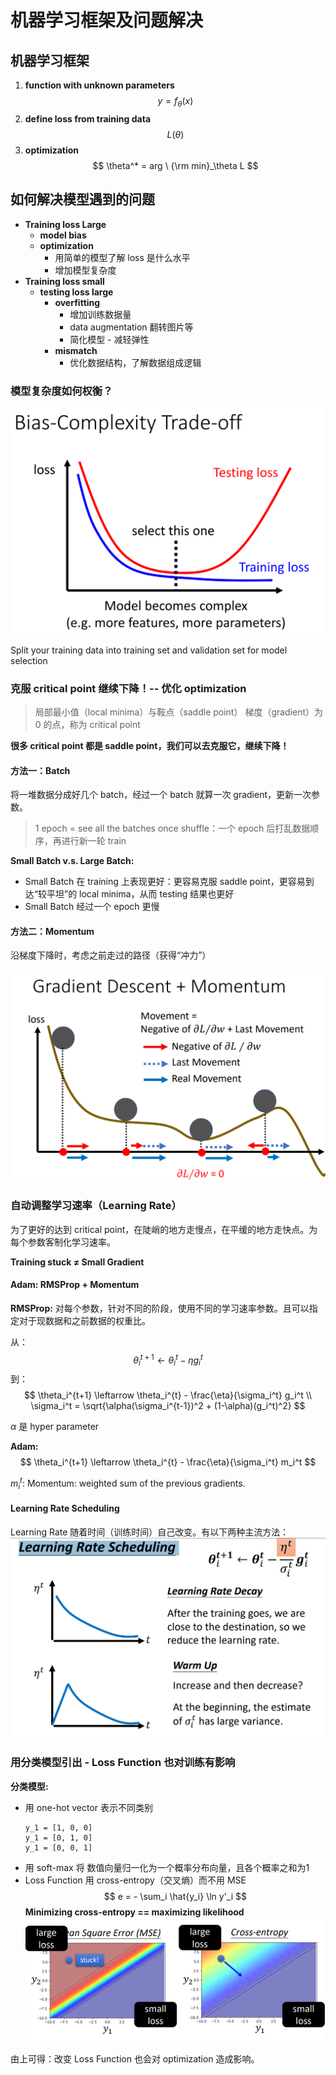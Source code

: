 # 机器学习框架及问题解决

## 机器学习框架

1. **function with unknown parameters**
  $$
    y = f_ \theta (x)
  $$
2. **define loss from training data**
  $$
    L(\theta)
  $$
3. **optimization**
  $$
    \theta^* = arg \ {\rm min}_\theta L
  $$

## 如何解决模型遇到的问题

- **Training loss Large**
  - **model bias**
  - **optimization**
    - 用简单的模型了解 loss 是什么水平
    - 增加模型复杂度
- **Training loss small**
  -  **testing loss large**
     -  **overfitting**
        -  增加训练数据量
        -  data augmentation 翻转图片等
        -  简化模型 - 减轻弹性
     - **mismatch**
       - 优化数据结构，了解数据组成逻辑

### 模型复杂度如何权衡？

![trade-off](trade-off.png)

Split your training data into training set and validation set for model selection

### 克服 critical point 继续下降！-- 优化 optimization

> 局部最小值（local minima）与鞍点（saddle point）
> 梯度（gradient）为 0 的点，称为 critical point

**很多 critical point 都是 saddle point，我们可以去克服它，继续下降！**

#### 方法一：Batch

将一堆数据分成好几个 batch，经过一个 batch 就算一次 gradient，更新一次参数。

> 1 epoch = see all the batches once
> shuffle：一个 epoch 后打乱数据顺序，再进行新一轮 train

**Small Batch v.s. Large Batch:**
- Small Batch 在 training 上表现更好：更容易克服 saddle point，更容易到达“较平坦”的 local minima，从而 testing 结果也更好
- Small Batch 经过一个 epoch 更慢

#### 方法二：Momentum

沿梯度下降时，考虑之前走过的路径（获得“冲力”）

![momentum](momentum.png)

### 自动调整学习速率（Learning Rate）

为了更好的达到 critical point，在陡峭的地方走慢点，在平缓的地方走快点。为每个参数客制化学习速率。

**Training stuck ≠ Small Gradient**

#### Adam: RMSProp + Momentum

**RMSProp:** 对每个参数，针对不同的阶段，使用不同的学习速率参数。且可以指定对于现数据和之前数据的权重比。

从：
$$
  \theta_i^{t+1} \leftarrow \theta_i^{t} - \eta g_i^t
$$
到：
$$
  \theta_i^{t+1} \leftarrow \theta_i^{t} - \frac{\eta}{\sigma_i^t} g_i^t
  \\
  \sigma_i^t = \sqrt{\alpha(\sigma_i^{t-1})^2 + (1-\alpha)(g_i^t)^2}
$$

$\alpha$ 是 hyper parameter

**Adam:** 
$$
  \theta_i^{t+1} \leftarrow \theta_i^{t} - \frac{\eta}{\sigma_i^t} m_i^t
$$

$m_i^t$: Momentum: weighted sum of the previous gradients.

#### Learning Rate Scheduling

Learning Rate 随着时间（训练时间）自己改变。有以下两种主流方法：
![LR-Scheduling](LR-Scheduling.png)

### 用分类模型引出 - Loss Function 也对训练有影响

**分类模型:**
- 用 one-hot vector 表示不同类别
  ```
  y_1 = [1, 0, 0]
  y_1 = [0, 1, 0]
  y_1 = [0, 0, 1]
  ```
- 用 soft-max 将 数值向量归一化为一个概率分布向量，且各个概率之和为1
- Loss Function 用 cross-entropy（交叉熵）而不用 MSE
  $$
    e = - \sum_i \hat{y_i} \ln y'_i
  $$
  **Minimizing cross-entropy == maximizing likelihood**
  ![mse-vs-ce](mse-vs-ce.png)

由上可得：改变 Loss Function 也会对 optimization 造成影响。
